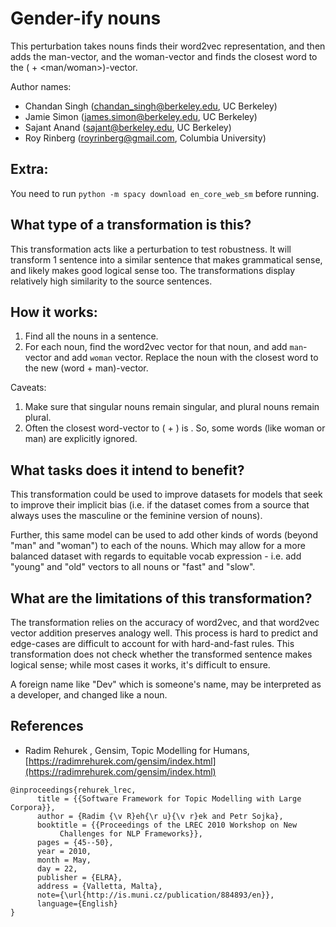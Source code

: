 # Gender-ify nouns 

This perturbation takes nouns finds their word2vec representation, and then adds the man-vector, and the woman-vector and finds the closest word to the (<noun> + <man/woman>)-vector.

Author names:
- Chandan Singh (chandan_singh@berkeley.edu, UC Berkeley)
- Jamie Simon (james.simon@berkeley.edu, UC Berkeley)
- Sajant Anand (sajant@berkeley.edu, UC Berkeley)
- Roy Rinberg (royrinberg@gmail.com, Columbia University)  

## Extra:
You need to run `python -m spacy download en_core_web_sm` before running.

## What type of a transformation is this?

This transformation acts like a perturbation to test robustness. It will transform 1 sentence into a similar sentence that makes grammatical sense, and likely makes good logical sense too. The transformations display relatively high similarity to the source sentences. 

## How it works:
1. Find all the nouns in a sentence. 
2. For each noun, find the word2vec vector for that noun, and add `man`-vector and add `woman` vector. Replace the noun with the closest word to the new (word + man)-vector.

Caveats:
1. Make sure that singular nouns remain singular, and plural nouns remain plural.
2. Often the closest word-vector to (<woman> + <word>) is <woman>. So, some words (like woman or man) are explicitly ignored.

## What tasks does it intend to benefit? 


This transformation could be used to improve datasets for models that seek to improve their implicit bias (i.e. if the dataset comes from a source that always uses the masculine or the feminine version of nouns). 

Further, this same model can be used to add other kinds of words (beyond "man" and "woman") to each of the nouns. Which may allow for a more balanced dataset with regards to equitable vocab expression - i.e. add "young" and "old" vectors to all nouns or "fast" and "slow".
## What are the limitations of this transformation?

The transformation relies on the accuracy of word2vec, and that word2vec vector addition preserves analogy well. This process is hard to predict and edge-cases are difficult to account for with hard-and-fast rules. This transformation does not check whether the transformed sentence makes logical sense; while most cases it works, it's difficult to ensure.

A foreign name like "Dev" which is someone's name, may be interpreted as a developer, and changed like a noun.

## References

* Radim Rehurek , Gensim, Topic Modelling for Humans, [https://radimrehurek.com/gensim/index.html](https://radimrehurek.com/gensim/index.html)

```
@inproceedings{rehurek_lrec,
      title = {{Software Framework for Topic Modelling with Large Corpora}},
      author = {Radim {\v R}eh{\r u}{\v r}ek and Petr Sojka},
      booktitle = {{Proceedings of the LREC 2010 Workshop on New
           Challenges for NLP Frameworks}},
      pages = {45--50},
      year = 2010,
      month = May,
      day = 22,
      publisher = {ELRA},
      address = {Valletta, Malta},
      note={\url{http://is.muni.cz/publication/884893/en}},
      language={English}
}
```






